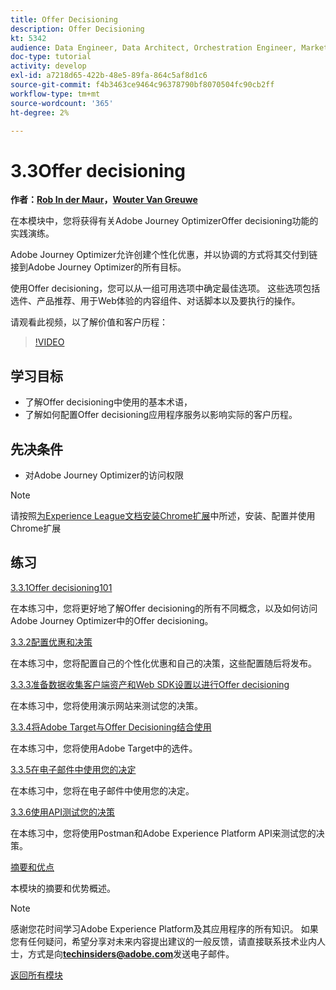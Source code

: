 ```yaml
---
title: Offer Decisioning
description: Offer Decisioning
kt: 5342
audience: Data Engineer, Data Architect, Orchestration Engineer, Marketer
doc-type: tutorial
activity: develop
exl-id: a7218d65-422b-48e5-89fa-864c5af8d1c6
source-git-commit: f4b3463ce9464c96378790bf8070504fc90cb2ff
workflow-type: tm+mt
source-wordcount: '365'
ht-degree: 2%

---
```


# 3.3Offer decisioning

**作者：[Rob In der Maur](https://www.linkedin.com/in/ridmaur/)，[Wouter Van Greuwe](https://www.linkedin.com/in/woutervangeluwe/)**

在本模块中，您将获得有关Adobe Journey OptimizerOffer decisioning功能的实践演练。

Adobe Journey Optimizer允许创建个性化优惠，并以协调的方式将其交付到链接到Adobe Journey Optimizer的所有目标。

使用Offer decisioning，您可以从一组可用选项中确定最佳选项。 这些选项包括选件、产品推荐、用于Web体验的内容组件、对话脚本以及要执行的操作。

请观看此视频，以了解价值和客户历程：

>[!VIDEO](https://video.tv.adobe.com/v/328829?quality=12&learn=on)

## 学习目标

- 了解Offer decisioning中使用的基本术语，
- 了解如何配置Offer decisioning应用程序服务以影响实际的客户历程。

## 先决条件

- 对Adobe Journey Optimizer的访问权限

>[!NOTE]
>
>请按照[为Experience League文档安装Chrome扩展](../../gettingstarted/gettingstarted/ex1.md)中所述，安装、配置并使用Chrome扩展

## 练习

[3.3.1Offer decisioning101](./ex1.md)

在本练习中，您将更好地了解Offer decisioning的所有不同概念，以及如何访问Adobe Journey Optimizer中的Offer decisioning。

[3.3.2配置优惠和决策](./ex2.md)

在本练习中，您将配置自己的个性化优惠和自己的决策，这些配置随后将发布。

[3.3.3准备数据收集客户端资产和Web SDK设置以进行Offer decisioning](./ex3.md)

在本练习中，您将使用演示网站来测试您的决策。

[3.3.4将Adobe Target与Offer Decisioning结合使用](./ex4.md)

在本练习中，您将使用Adobe Target中的选件。

[3.3.5在电子邮件中使用您的决定](./ex5.md)

在本练习中，您将在电子邮件中使用您的决定。

[3.3.6使用API测试您的决策](./ex6.md)

在本练习中，您将使用Postman和Adobe Experience Platform API来测试您的决策。

[摘要和优点](./summary.md)

本模块的摘要和优势概述。

>[!NOTE]
>
>感谢您花时间学习Adobe Experience Platform及其应用程序的所有知识。 如果您有任何疑问，希望分享对未来内容提出建议的一般反馈，请直接联系技术业内人士，方式是向&#x200B;**techinsiders@adobe.com**&#x200B;发送电子邮件。

[返回所有模块](../../../overview.md)
